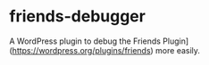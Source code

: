 # friends-debugger

A WordPress plugin to debug the Friends Plugin](https://wordpress.org/plugins/friends) more easily.
